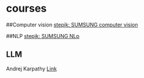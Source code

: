 # courses

##Computer vision
[stepik: SUMSUNG computer vision](https://stepik.org/course/50352/promo)

##NLP
[stepik: SUMSUNG NLp](https://stepik.org/course/54098/promo)
 
## LLM
Andrej Karpathy [Link](https://www.youtube.com/watch?v=kCc8FmEb1nY)
